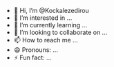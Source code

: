 - 👋 Hi, I’m @Kockalezedirou
- 👀 I’m interested in ...
- 🌱 I’m currently learning ...
- 💞️ I’m looking to collaborate on ...
- 📫 How to reach me ...
- 😄 Pronouns: ...
- ⚡ Fun fact: ...

<!---
Kockalezedirou/Kockalezedirou is a ✨ special ✨ repository because its `README.md` (this file) appears on your GitHub profile.
You can click the Preview link to take a look at your changes.
--->

